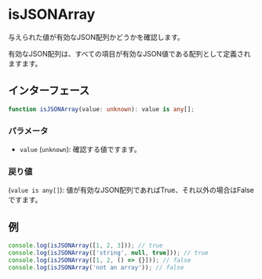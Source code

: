 # isJSONArray

与えられた値が有効なJSON配列かどうかを確認します。

有効なJSON配列は、すべての項目が有効なJSON値である配列として定義されますます。

## インターフェース

```typescript
function isJSONArray(value: unknown): value is any[];
```

### パラメータ

- `value` (`unknown`): 確認する値ですます。

### 戻り値

(`value is any[]`): 値が有効なJSON配列であればTrue、それ以外の場合はFalseですます。

## 例

```typescript
console.log(isJSONArray([1, 2, 3])); // true
console.log(isJSONArray(['string', null, true])); // true
console.log(isJSONArray([1, 2, () => {}])); // false
console.log(isJSONArray('not an array')); // false
```
